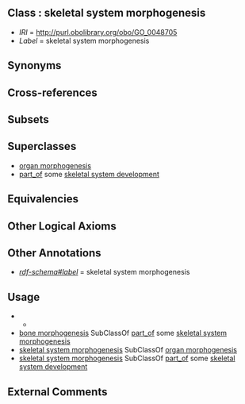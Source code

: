 
## Class : skeletal system morphogenesis

 * *IRI* = http://purl.obolibrary.org/obo/GO_0048705
 * *Label* = skeletal system morphogenesis

## Synonyms


## Cross-references


## Subsets


## Superclasses

 * [organ morphogenesis](../../GO/87/GO_0009887.md)
 * [part_of](../../BFO/50/BFO_0000050.md) some [skeletal system development](../../GO/01/GO_0001501.md)

## Equivalencies


## Other Logical Axioms


## Other Annotations

 * *[rdf-schema#label](../../el/rdf-schema#label.md)* = skeletal system morphogenesis

## Usage

 * -
 * [bone morphogenesis](../../GO/49/GO_0060349.md) SubClassOf [part_of](../../BFO/50/BFO_0000050.md) some [skeletal system morphogenesis](../../GO/05/GO_0048705.md)
 * [skeletal system morphogenesis](../../GO/05/GO_0048705.md) SubClassOf [organ morphogenesis](../../GO/87/GO_0009887.md)
 * [skeletal system morphogenesis](../../GO/05/GO_0048705.md) SubClassOf [part_of](../../BFO/50/BFO_0000050.md) some [skeletal system development](../../GO/01/GO_0001501.md)

## External Comments

